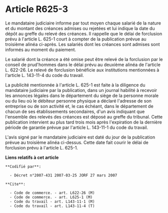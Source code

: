 # Article R625-3

Le mandataire judiciaire informe par tout moyen chaque salarié de la nature et du montant des créances admises ou rejetées et
lui indique la date du dépôt au greffe du relevé des créances. Il rappelle que le délai de forclusion prévu à l'article L.
625-1 court à compter de la publication prévue au troisième alinéa ci-après. Les salariés dont les créances sont admises sont
informés au moment du paiement.

Le salarié dont la créance a été omise peut être relevé de la forclusion par le conseil de prud'hommes dans le délai prévu au
deuxième alinéa de l'article L. 622-26. Le relevé de forclusion bénéficie aux institutions mentionnées à l'article L.
143-11-4 du code du travail.

La publicité mentionnée à l'article L. 625-1 est faite à la diligence du mandataire judiciaire par la publication, dans un
journal habilité à recevoir les annonces légales dans le département du siège de la personne morale ou du lieu où le débiteur
personne physique a déclaré l'adresse de son entreprise ou de son activité et, le cas échéant, dans le département de chacun
de ses établissements secondaires, d'un avis indiquant que l'ensemble des relevés des créances est déposé au greffe du
tribunal. Cette publication intervient au plus tard trois mois après l'expiration de la dernière période de garantie prévue
par l'article L. 143-11-1 du code du travail.

L'avis signé par le mandataire judiciaire est daté du jour de la publication prévue au troisième alinéa ci-dessus. Cette date
fait courir le délai de forclusion prévu à l'article L. 625-1.

**Liens relatifs à cet article**

	**Codifié par**:

	  - Décret n°2007-431 2007-03-25 JORF 27 mars 2007

	**Cite**:

	  - Code de commerce. - art. L622-26 (M)
	  - Code de commerce. - art. L625-1 (M)
	  - Code du travail - art. L143-11-1 (M)
	  - Code du travail - art. L143-11-4 (T)

